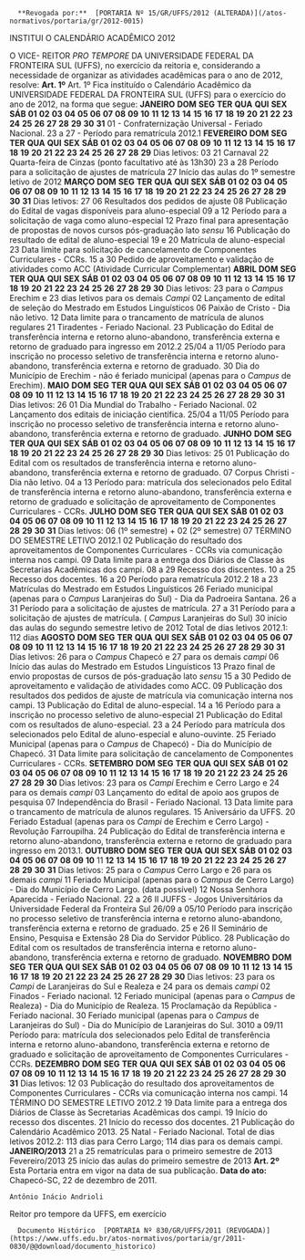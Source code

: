       **Revogada por:**  [PORTARIA Nº 15/GR/UFFS/2012 (ALTERADA)](/atos-normativos/portaria/gr/2012-0015) 

   INSTITUI O CALENDÁRIO ACADÊMICO 2012  

 O VICE- REITOR *PRO TEMPORE*  DA UNIVERSIDADE FEDERAL DA FRONTEIRA SUL (UFFS), no exercício da reitoria e, considerando a necessidade de organizar as atividades acadêmicas para o ano de 2012, resolve:   **Art. 1º**  Art. 1º Fica instituído o Calendário Acadêmico da UNIVERSIDADE FEDERAL DA FRONTEIRA SUL (UFFS) para o exercício do ano de 2012, na forma que segue:     **JANEIRO**     **DOM**    **SEG**    **TER**    **QUA**    **QUI**    **SEX**    **SÁB**      **01**   **02**   **03**   **04**   **05**   **06**   **07**     **08**   **09**   **10**   **11**   **12**   **13**   **14**     **15**   **16**   **17**   **18**   **19**   **20**   **21**     **22**   **23**   **24**   **25**   **26**   **27**   **28**     **29**   **30**   **31**             01 - Confraternização Universal - Feriado Nacional.     23 a 27 - Período para rematrícula 2012.1           **FEVEREIRO**     **DOM**    **SEG**    **TER**    **QUA**    **QUI**    **SEX**    **SÁB**            **01**   **02**   **03**   **04**     **05**   **06**   **07**   **08**   **09**   **10**   **11**     **12**   **13**   **14**   **15**   **16**   **17**   **18**     **19**   **20**   **21**   **22**   **23**   **24**   **25**     **26**   **27**   **28**   **29**           Dias letivos: 03     21 Carnaval     22 Quarta-feira de Cinzas (ponto facultativo até às 13h30)     23 a 28 Período para a solicitação de ajustes de matrícula     27 Início das aulas do 1º semestre letivo de 2012           **MARÇO**     **DOM**    **SEG**    **TER**    **QUA**    **QUI**    **SEX**    **SÁB**              **01**   **02**   **03**     **04**   **05**   **06**   **07**   **08**   **09**   **10**     **11**   **12**   **13**   **14**   **15**   **16**   **17**     **18**   **19**   **20**   **21**   **22**   **23**   **24**     **25**   **26**   **27**   **28**   **29**   **30**   **31**     Dias letivos: 27     06 Resultados dos pedidos de ajuste     08 Publicação do Edital de vagas disponíveis para aluno-especial     09 a 12 Período para a solicitação de vaga como aluno-especial     12 Prazo final para apresentação de propostas de novos cursos pós-graduação lato *sensu*      16 Publicação do resultado de edital de aluno-especial     19 e 20 Matrícula de aluno-especial     23 Data limite para solicitação de cancelamento de Componentes Curriculares - CCRs.     15 a 30 Pedido de aproveitamento e validação de atividades como ACC (Atividade Curricular Complementar)           **ABRIL**     **DOM**    **SEG**    **TER**    **QUA**    **QUI**    **SEX**    **SÁB**      **01**   **02**   **03**   **04**   **05**   **06**   **07**     **08**   **09**   **10**   **11**   **12**   **13**   **14**     **15**   **16**   **17**   **18**   **19**   **20**   **21**     **22**   **23**   **24**   **25**   **26**   **27**   **28**     **29**   **30**               Dias letivos: 23 para o *Campus*  Erechim e 23 dias letivos para os demais *Campi*     02 Lançamento de edital de seleção do Mestrado em Estudos Linguísticos     06 Paixão de Cristo - Dia não letivo.     12 Data limite para o trancamento de matrícula de alunos regulares     21 Tiradentes - Feriado Nacional.     23 Publicação do Edital de transferência interna e retorno aluno-abandono,     transferência externa e retorno de graduado para ingresso em 2012.2     25/04 a 11/05 Período para inscrição no processo seletivo de transferência interna e retorno aluno-abandono, transferência externa e retorno de graduado.     30 Dia do Município de Erechim - não é feriado municipal (apenas para o *Campus*  de Erechim).           **MAIO**     **DOM**    **SEG**    **TER**    **QUA**    **QUI**    **SEX**    **SÁB**          **01**   **02**   **03**   **04**   **05**     **06**   **07**   **08**   **09**   **10**   **11**   **12**     **13**   **14**   **15**   **16**   **17**   **18**   **19**     **20**   **21**   **22**   **23**   **24**   **25**   **26**     **27**   **28**   **29**   **30**   **31**         Dias letivos: 26     01 Dia Mundial do Trabalho - Feriado Nacional.     02 Lançamento dos editais de iniciação científica.     25/04 a 11/05 Período para inscrição no processo seletivo de transferência interna e retorno aluno-abandono, transferência externa e retorno de graduado.           **JUNHO**     **DOM**    **SEG**    **TER**    **QUA**    **QUI**    **SEX**    **SÁB**                **01**   **02**     **03**   **04**   **05**   **06**   **07**   **08**   **09**     **10**   **11**   **12**   **13**   **14**   **15**   **16**     **17**   **18**   **19**   **20**   **21**   **22**   **23**     **24**   **25**   **26**   **27**   **28**   **29**   **30**     Dias letivos: 25      01 Publicação do Edital com os resultados de transferência interna e retorno aluno-abandono, transferência externa e retorno de graduado.     07 Corpus Christi - Dia não letivo.     04 a 13 Período para: matrícula dos selecionados pelo Edital de transferência interna e retorno aluno-abandono, transferência externa e retorno de graduado e solicitação de aproveitamento de Componentes Curriculares - CCRs.           **JULHO**     **DOM**    **SEG**    **TER**    **QUA**    **QUI**    **SEX**    **SÁB**      **01**   **02**   **03**   **04**   **05**   **06**   **07**     **08**   **09**   **10**   **11**   **12**   **13**   **14**     **15**   **16**   **17**   **18**   **19**   **20**   **21**     **22**   **23**   **24**   **25**   **26**   **27**   **28**     **29**   **30**   **31**             Dias letivos: 06 (1º semestre) + 02 (2º semestre)     07 TÉRMINO DO SEMESTRE LETIVO 2012.1     02 Publicação do resultado dos aproveitamentos de Componentes Curriculares - CCRs via comunicação interna nos campi.     09 Data limite para a entrega dos Diários de Classe às Secretarias Acadêmicas dos campi.     08 a 29 Recesso dos discentes.     10 a 25 Recesso dos docentes.     16 a 20 Período para rematrícula 2012.2     18 a 23 Matrículas do Mestrado em Estudos Linguísticos     26 Feriado municipal (apenas para o *Campus*  Laranjeiras do Sul) - Dia da Padroeira Santana.     26 a 31 Período para a solicitação de ajustes de matrícula.     27 a 31 Período para a solicitação de ajustes de matrícula. ( *Campus*  Laranjeiras do Sul)     30 início das aulas do segundo semestre letivo de 2012     Total de dias letivos 2012.1: 112 dias           **AGOSTO**     **DOM**    **SEG**    **TER**    **QUA**    **QUI**    **SEX**    **SÁB**            **01**   **02**   **03**   **04**     **05**   **06**   **07**   **08**   **09**   **10**   **11**     **12**   **13**   **14**   **15**   **16**   **17**   **18**     **19**   **20**   **21**   **22**   **23**   **24**   **25**     **26**   **27**   **28**   **29**   **30**   **31**       Dias letivos: 26 para o *Campus*  Chapecó e 27 para os demais *campi*      06 Início das aulas do Mestrado em Estudos Linguísticos     13 Prazo final de envio propostas de cursos de pós-graduação lato *sensu*      15 a 30 Pedido de aproveitamento e validação de atividades como ACC.     09 Publicação dos resultados dos pedidos de ajuste de matrícula via comunicação interna nos campi.     13 Publicação do Edital de aluno-especial.     14 a 16 Período para a inscrição no processo seletivo de aluno-especial     21 Publicação do Edital com os resultados de aluno-especial.     23 a 24 Período para matrícula dos selecionados pelo Edital de aluno-especial e aluno-ouvinte.     25 Feriado Municipal (apenas para o *Campus*  de Chapecó) - Dia do Município de Chapecó.     31 Data limite para solicitação de cancelamento de Componentes Curriculares - CCRs.           **SETEMBRO**     **DOM**    **SEG**    **TER**    **QUA**    **QUI**    **SEX**    **SÁB**                  **01**     **02**   **03**   **04**   **05**   **06**   **07**   **08**     **09**   **10**   **11**   **12**   **13**   **14**   **15**     **16**   **17**   **18**   **19**   **20**   **21**   **22**     **23**   **24**   **25**   **26**   **27**   **28**   **29**     **30**                 Dias letivos: 23 para os *Campi*  Erechim e Cerro Largo e 24 para os demais *campi*     03 Lançamento do edital de apoio aos grupos de pesquisa     07 Independência do Brasil - Feriado Nacional.     13 Data limite para o trancamento de matrícula de alunos regulares.     15 Aniversário da UFFS.     20 Feriado Estadual (apenas para os *Campi*  de Erechim e Cerro Largo) - Revolução Farroupilha.     24 Publicação do Edital de transferência interna e retorno aluno-abandono, transferência externa e retorno de graduado para ingresso em 2013.1.           **OUTUBRO**     **DOM**    **SEG**    **TER**    **QUA**    **QUI**    **SEX**    **SÁB**        **01**   **02**   **03**   **04**   **05**   **06**     **07**   **08**   **09**   **10**   11   **12**   **13**     **14**   **15**   **16**   **17**   **18**   **19**   **20**     **21**   **22**   **23**   **24**   **25**   **26**   **27**     **28**   **29**   **30**   **31**           Dias letivos: 25 para o *Campus*  Cerro Largo e 26 para os demais *campi*     11 Feriado Municipal (apenas para o *Campus*  de Cerro Largo) - Dia do Município de Cerro Largo. (data possível)     12 Nossa Senhora Aparecida - Feriado Nacional.     22 a 26 II JUFFS - Jogos Universitários da Universidade Federal da Fronteira Sul     26/09 a 05/10 Período para inscrição no processo seletivo de transferência interna e retorno aluno-abandono, transferência externa e retorno de graduado.     25 e 26 II Seminário de Ensino, Pesquisa e Extensão     28 Dia do Servidor Público.     28 Publicação do Edital com os resultados de transferência interna e retorno aluno-abandono, transferência externa e retorno de graduado.           **NOVEMBRO**     **DOM**    **SEG**    **TER**    **QUA**    **QUI**    **SEX**    **SÁB**              **01**   **02**   **03**     **04**   **05**   **06**   **07**   **08**   **09**   **10**     **11**   **12**   **13**   **14**   **15**   **16**   **17**     **18**   **19**   **20**   **21**   **22**   **23**   **24**     **25**   **26**   **27**   **28**   **29**   **30**       Dias letivos: 23 para os *Campi*  de Laranjeiras do Sul e Realeza e 24 para os demais *campi*     02 Finados - Feriado nacional.     12 Feriado municipal (apenas para o *Campus*  de Realeza) - Dia do Município de Realeza.     15 Proclamação da República - Feriado nacional.     30 Feriado municipal (apenas para o *Campus*  de Laranjeiras do Sul) - Dia do Município de Laranjeiras do Sul.     3010 a 09/11 Período para: matrícula dos selecionados pelo Edital de transferência interna e retorno aluno-abandono, transferência externa e retorno de graduado e solicitação de aproveitamento de Componentes Curriculares - CCRs.           **DEZEMBRO**     **DOM**    **SEG**    **TER**    **QUA**    **QUI**    **SEX**    **SÁB**                  **01**     **02**   **03**   **04**   **05**   **06**   **07**   **08**     **09**   **10**   **11**   **12**   **13**   **14**   **15**     **16**   **17**   **18**   **19**   **20**   **21**   **22**     **23**   **24**   **25**   **26**   **27**   **28**   **29**     **30**   **31**               Dias letivos: 12     03 Publicação do resultado dos aproveitamentos de Componentes Curriculares - CCRs via comunicação interna nos campi.     14 TÉRMINO DO SEMESTRE LETIVO 2012.2     19 Data limite para a entrega dos Diários de Classe às Secretarias Acadêmicas dos campi.     19 Início do recesso dos discentes.     21 Início do recesso dos docentes.     21 Publicação do Calendário Acadêmico 2013.     25 Natal - Feriado Nacional.     Total de dias letivos 2012.2: 113 dias para Cerro Largo; 114 dias para os demais campi.     **JANEIRO/2013**     21 a 25 rematrículas para o primeiro semestre de 2013 Fevereiro/2013     25 início das aulas do primeiro semestre de 2013       **Art. 2º**  Esta Portaria entra em vigor na data de sua publicação.        **Data do ato:** Chapecó-SC, 22 de dezembro de 2011.   
 

    Antônio Inácio Andrioli   
 Reitor pro tempore da UFFS, em exercício 

      Documento Histórico  [PORTARIA Nº 830/GR/UFFS/2011 (REVOGADA)](https://www.uffs.edu.br/atos-normativos/portaria/gr/2011-0830/@@download/documento_historico)     
      
